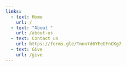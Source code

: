 ```yaml
---
links:
  - text: Home
    url: /
  - text: "About "
    url: /about-us
  - text: Contact us
    url: https://forms.gle/Tnnn7d6YFeDFnCKg7
  - text: Give
    url: /give
---
```


